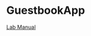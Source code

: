 # GuestbookApp

[Lab Manual](https://www.dropbox.com/s/dr52sofas9uckvu/Clean%20Architecture%20with%20ASP.NET%20Core%20--%20Labs%20%28for%20net7%29.pdf?dl=0)
